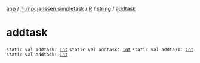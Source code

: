 [app](../../../index.md) / [nl.mpcjanssen.simpletask](../../index.md) / [R](../index.md) / [string](index.md) / [addtask](.)

# addtask

`static val addtask: `[`Int`](https://kotlinlang.org/api/latest/jvm/stdlib/kotlin/-int/index.html)
`static val addtask: `[`Int`](https://kotlinlang.org/api/latest/jvm/stdlib/kotlin/-int/index.html)
`static val addtask: `[`Int`](https://kotlinlang.org/api/latest/jvm/stdlib/kotlin/-int/index.html)
`static val addtask: `[`Int`](https://kotlinlang.org/api/latest/jvm/stdlib/kotlin/-int/index.html)